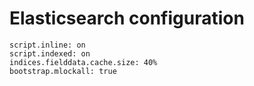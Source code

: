 # Elasticsearch configuration

```
script.inline: on
script.indexed: on
indices.fielddata.cache.size: 40%
bootstrap.mlockall: true
```
